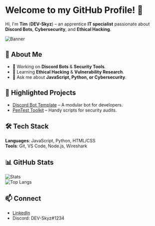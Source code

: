 # Welcome to my GitHub Profile! 👋  

Hi, I'm **Tim** (**DEV-Skyz**) – an apprentice **IT specialist** passionate about **Discord Bots**, **Cybersecurity**, and **Ethical Hacking**.  

![Banner](https://github.com/DEV-Skyz/DEV-Skyz/blob/main/assets/banner.png)  

## 🚀 About Me  
- 🔭 Working on **Discord Bots** & **Security Tools**.  
- 🌱 Learning **Ethical Hacking** & **Vulnerability Research**.  
- 💬 Ask me about **JavaScript, Python, or Cybersecurity**.  

## 🌟 Highlighted Projects  
- [Discord Bot Template](https://github.com/DEV-Skyz/discord-bot) – A modular bot for developers.  
- [PenTest Toolkit](https://github.com/DEV-Skyz/pentest-tools) – Handy scripts for security audits.  

## 🛠️ Tech Stack  
**Languages**: JavaScript, Python, HTML/CSS  
**Tools**: Git, VS Code, Node.js, Wireshark  

## 📊 GitHub Stats  
![Stats](https://github-readme-stats.vercel.app/api?username=DEV-Skyz&show_icons=true&hide_title=true)  
![Top Langs](https://github-readme-stats.vercel.app/api/top-langs/?username=DEV-Skyz&layout=compact)  

## 📫 Connect  
- [LinkedIn](https://linkedin.com/in/yourprofile)  
- Discord: DEV-Skyz#1234  
